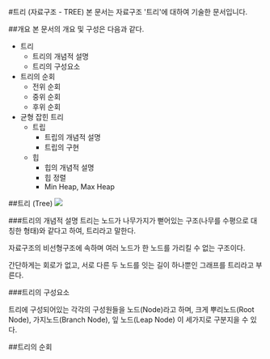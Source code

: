 #트리 (자료구조 - TREE)
본 문서는 자료구조 '트리'에 대하여 기술한 문서입니다.

##개요
본 문서의 개요 및 구성은 다음과 같다.

 - 트리
 	- 트리의 개념적 설명
 	- 트리의 구성요소
 - 트리의 순회
 	- 전위 순회
 	- 중위 순회
 	- 후위 순회
 - 균형 잡힌 트리
   - 트립
   		- 트립의 개념적 설명
   		- 트립의 구현
   - 힙
   		- 힙의 개념적 설명
   		- 힙 정렬
   		- Min Heap, Max Heap

##트리 (Tree)
![](https://intelligentjava.files.wordpress.com/2015/04/avltreef-svg.png)

###트리의 개념적 설명
트리는 노드가 나무가지가 뻗어있는 구조(나무를 수평으로 대칭한 형태)와 같다고 하여, 트리라고 말한다. 

자료구조의 비선형구조에 속하며 여러 노드가 한 노드를 가리킬 수 없는 구조이다.

간단하게는 회로가 없고, 서로 다른 두 노드를 잇는 길이 하나뿐인 그래프를 트리라고 부른다.

###트리의 구성요소

트리에 구성되어있는 각각의 구성원들을 노드(Node)라고 하며, 크게 뿌리노드(Root Node), 가지노드(Branch Node), 잎 노드(Leap Node) 이 세가지로 구분지을 수 있다.



##트리의 순회